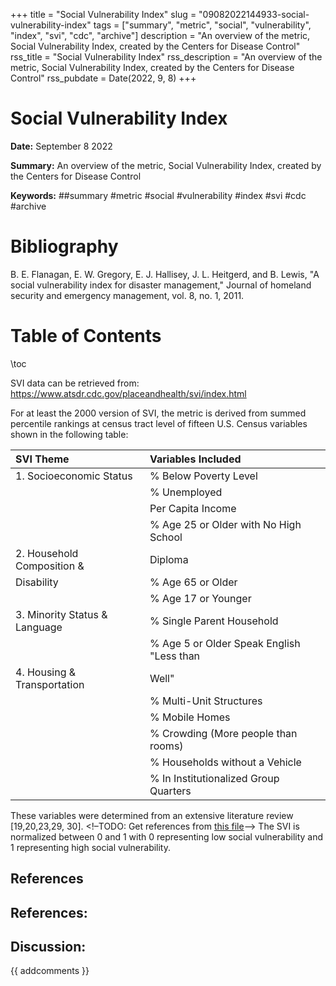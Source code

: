 +++
title = "Social Vulnerability Index"
slug = "09082022144933-social-vulnerability-index"
tags = ["summary", "metric", "social", "vulnerability", "index", "svi", "cdc", "archive"]
description = "An overview of the metric, Social Vulnerability Index, created by the Centers for Disease Control"
rss_title = "Social Vulnerability Index"
rss_description = "An overview of the metric, Social Vulnerability Index, created by the Centers for Disease Control"
rss_pubdate = Date(2022, 9, 8)
+++



Social Vulnerability Index
=========

**Date:** September 8 2022

**Summary:** An overview of the metric, Social Vulnerability Index, created by the Centers for Disease Control

**Keywords:** ##summary #metric #social #vulnerability #index #svi #cdc  #archive

Bibliography
==========

B. E. Flanagan, E. W. Gregory, E. J. Hallisey, J. L. Heitgerd, and B. Lewis, "A social vulnerability index for disaster management," Journal of homeland security and emergency management, vol. 8, no. 1, 2011.

Table of Contents
=========

\toc

SVI data can be retrieved from: https://www.atsdr.cdc.gov/placeandhealth/svi/index.html

For at least the 2000 version of SVI, the metric is derived from summed percentile rankings at census tract level of fifteen U.S. Census variables shown in the following table: 

| SVI Theme                     | Variables Included                        |
|:----------------------------- |:----------------------------------------- |
| 1. Socioeconomic Status       | % Below Poverty Level                     |
|                               | % Unemployed                              |
|                               | Per Capita Income                         |
|                               | % Age 25 or Older with No High School     |
| 2. Household Composition &    | Diploma                                   |
| Disability                    | % Age 65 or Older                         |
|                               | % Age 17 or Younger                       |
| 3. Minority Status & Language | % Single Parent Household                 |
|                               | % Age 5 or Older Speak English "Less than |
| 4. Housing & Transportation   | Well"                                     |
|                               | % Multi-Unit Structures                   |
|                               | % Mobile Homes                            |
|                               | % Crowding (More people than rooms)       |
|                               | % Households without a Vehicle            |
|                               | % In Institutionalized Group Quarters     |

These variables were determined from an extensive literature review [19,20,23,29, 30]. <!–TODO: Get references from [this file](/09082022132106-spatial-vulnerability-outcomes.md)–> The SVI is normalized between 0 and 1 with 0 representing low social vulnerability and 1 representing high social vulnerability.

## References

## References:
## Discussion: 

{{ addcomments }}

